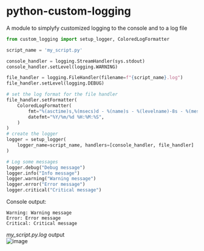 # python-custom-logging
A module to simplyfy customized logging to the console and to a log file

```python
from custom_logging import setup_logger, ColoredLogFormatter

script_name = 'my_script.py'

console_handler = logging.StreamHandler(sys.stdout)
console_handler.setLevel(logging.WARNING)

file_handler = logging.FileHandler(filename=f"{script_name}.log")
file_handler.setLevel(logging.DEBUG)

# set the log format for the file handler
file_handler.setFormatter(
    ColoredLogFormatter(
        fmt="%(asctime)s,%(msecs)d - %(name)s - %(levelname)-8s - %(message)s",
        datefmt="%Y/%m/%d %H:%M:%S",
    )
)
# create the logger
logger = setup_logger(
    logger_name=script_name, handlers=[console_handler, file_handler]
)

# Log some messages
logger.debug("Debug message")
logger.info("Info message")
logger.warning("Warning message")
logger.error("Error message")
logger.critical("Critical message")
```

Console output:
```
Warning: Warning message
Error: Error message
Critical: Critical message
```
<i>my_script.py.log</i> output\
![image](https://github.com/davidson-engineering/python-custom-logging/assets/106140501/69ee7316-edd8-4f58-9075-59c558909625)





